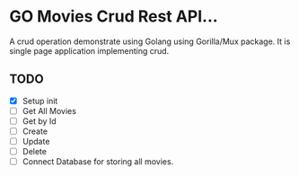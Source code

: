 # GO Movies Crud Rest API...

A crud operation demonstrate using Golang using Gorilla/Mux package. It is single page application implementing crud.

## TODO

- [x] Setup init
- [ ] Get All Movies
- [ ] Get by Id
- [ ] Create
- [ ] Update
- [ ] Delete
- [ ] Connect Database for storing all movies.
